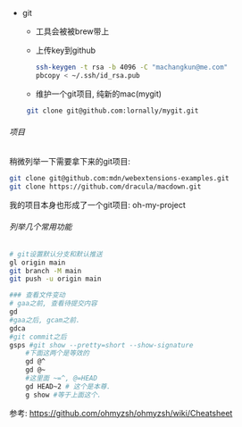 

- git

  - 工具会被被brew带上

  - 上传key到github

    ```sh
    ssh-keygen -t rsa -b 4096 -C "machangkun@me.com"
    pbcopy < ~/.ssh/id_rsa.pub
    ```

  - 维护一个git项目, 纯新的mac(mygit) 

  ```sh
   git clone git@github.com:lornally/mygit.git
  ```



###### 项目

稍微列举一下需要拿下来的git项目:

```sh
git clone git@github.com:mdn/webextensions-examples.git
git clone https://github.com/dracula/macdown.git
```

我的项目本身也形成了一个git项目: oh-my-project

###### 列举几个常用功能

```sh
# git设置默认分支和默认推送
gl origin main
git branch -M main
git push -u origin main

### 查看文件变动
# gaa之前, 查看待提交内容
gd
#gaa之后, gcam之前.
gdca 
#git commit之后
gsps #git show --pretty=short --show-signature
    #下面这两个是等效的
    gd @^
    gd @~ 
    #这里面 ~=^, @=HEAD
    gd HEAD~2 # 这个是本尊.
    g show #等于上面这个.
```

参考: https://github.com/ohmyzsh/ohmyzsh/wiki/Cheatsheet